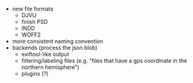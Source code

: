 * new file formats
  * DJVU
  * finish PSD
  * INDD
  * WOFF2
* more consistent naming convention
* backends (process the json blob)
  * exiftool-like output
  * filtering/labeling files (e.g. "files that have a gps coordinate in the northern hemisphere")
  * plugins (?)
